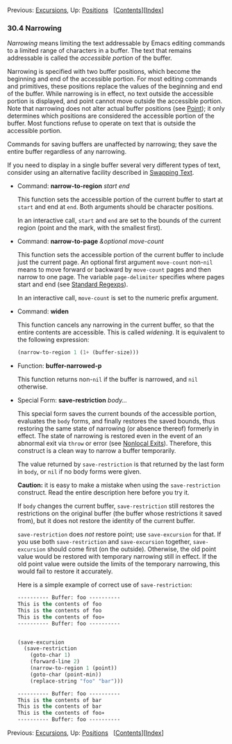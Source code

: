 

Previous: [Excursions](Excursions.html), Up: [Positions](Positions.html)   \[[Contents](index.html#SEC_Contents "Table of contents")]\[[Index](Index.html "Index")]

### 30.4 Narrowing

*Narrowing* means limiting the text addressable by Emacs editing commands to a limited range of characters in a buffer. The text that remains addressable is called the *accessible portion* of the buffer.

Narrowing is specified with two buffer positions, which become the beginning and end of the accessible portion. For most editing commands and primitives, these positions replace the values of the beginning and end of the buffer. While narrowing is in effect, no text outside the accessible portion is displayed, and point cannot move outside the accessible portion. Note that narrowing does not alter actual buffer positions (see [Point](Point.html)); it only determines which positions are considered the accessible portion of the buffer. Most functions refuse to operate on text that is outside the accessible portion.

Commands for saving buffers are unaffected by narrowing; they save the entire buffer regardless of any narrowing.

If you need to display in a single buffer several very different types of text, consider using an alternative facility described in [Swapping Text](Swapping-Text.html).

*   Command: **narrow-to-region** *start end*

    This function sets the accessible portion of the current buffer to start at `start` and end at `end`. Both arguments should be character positions.

    In an interactive call, `start` and `end` are set to the bounds of the current region (point and the mark, with the smallest first).

<!---->

*   Command: **narrow-to-page** *\&optional move-count*

    This function sets the accessible portion of the current buffer to include just the current page. An optional first argument `move-count` non-`nil` means to move forward or backward by `move-count` pages and then narrow to one page. The variable `page-delimiter` specifies where pages start and end (see [Standard Regexps](Standard-Regexps.html)).

    In an interactive call, `move-count` is set to the numeric prefix argument.

<!---->

*   Command: **widen**

    This function cancels any narrowing in the current buffer, so that the entire contents are accessible. This is called *widening*. It is equivalent to the following expression:

    ```lisp
    (narrow-to-region 1 (1+ (buffer-size)))
    ```

<!---->

*   Function: **buffer-narrowed-p**

    This function returns non-`nil` if the buffer is narrowed, and `nil` otherwise.

<!---->

*   Special Form: **save-restriction** *body…*

    This special form saves the current bounds of the accessible portion, evaluates the `body` forms, and finally restores the saved bounds, thus restoring the same state of narrowing (or absence thereof) formerly in effect. The state of narrowing is restored even in the event of an abnormal exit via `throw` or error (see [Nonlocal Exits](Nonlocal-Exits.html)). Therefore, this construct is a clean way to narrow a buffer temporarily.

    The value returned by `save-restriction` is that returned by the last form in `body`, or `nil` if no body forms were given.

    **Caution:** it is easy to make a mistake when using the `save-restriction` construct. Read the entire description here before you try it.

    If `body` changes the current buffer, `save-restriction` still restores the restrictions on the original buffer (the buffer whose restrictions it saved from), but it does not restore the identity of the current buffer.

    `save-restriction` does *not* restore point; use `save-excursion` for that. If you use both `save-restriction` and `save-excursion` together, `save-excursion` should come first (on the outside). Otherwise, the old point value would be restored with temporary narrowing still in effect. If the old point value were outside the limits of the temporary narrowing, this would fail to restore it accurately.

    Here is a simple example of correct use of `save-restriction`:

    ```lisp
    ---------- Buffer: foo ----------
    This is the contents of foo
    This is the contents of foo
    This is the contents of foo∗
    ---------- Buffer: foo ----------
    ```

    ```lisp
    ```

    ```lisp
    (save-excursion
      (save-restriction
        (goto-char 1)
        (forward-line 2)
        (narrow-to-region 1 (point))
        (goto-char (point-min))
        (replace-string "foo" "bar")))

    ---------- Buffer: foo ----------
    This is the contents of bar
    This is the contents of bar
    This is the contents of foo∗
    ---------- Buffer: foo ----------
    ```

Previous: [Excursions](Excursions.html), Up: [Positions](Positions.html)   \[[Contents](index.html#SEC_Contents "Table of contents")]\[[Index](Index.html "Index")]

